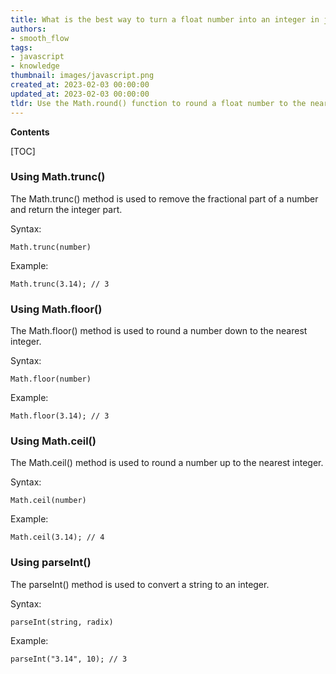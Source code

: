 ```yaml
---
title: What is the best way to turn a float number into an integer in javascript?
authors:
- smooth_flow
tags:
- javascript
- knowledge
thumbnail: images/javascript.png
created_at: 2023-02-03 00:00:00
updated_at: 2023-02-03 00:00:00
tldr: Use the Math.round() function to round a float number to the nearest whole number.
---
```


**Contents**

[TOC]

### Using Math.trunc()

The Math.trunc() method is used to remove the fractional part of a number and return the integer part.

Syntax:
```
Math.trunc(number)
```

Example:
```
Math.trunc(3.14); // 3
```

### Using Math.floor()

The Math.floor() method is used to round a number down to the nearest integer.

Syntax:
```
Math.floor(number)
```

Example:
```
Math.floor(3.14); // 3
```

### Using Math.ceil()

The Math.ceil() method is used to round a number up to the nearest integer.

Syntax:
```
Math.ceil(number)
```

Example:
```
Math.ceil(3.14); // 4
```

### Using parseInt()

The parseInt() method is used to convert a string to an integer.

Syntax:
```
parseInt(string, radix)
```

Example:
```
parseInt("3.14", 10); // 3
```
